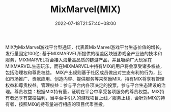 ﻿---
weight: 
title: "MixMarvel(MIX)"
description: "MIX为MixMarvel游戏平台型通证，代表着MixMarvel游戏平台生态价值的增长，发行量固定100亿; 基于MIXMARVEL所提供的覆盖区块链游戏全产业链的技术和服务，MIXMARVEL将会接入海量高..."
date: 2022-07-18T21:57:40+08:00
lastmod: 2022-07-18T16:45:40+08:00
draft: false
authors: ["seven"]
featuredImage: "mixmarvelmix.webp"
link: "https://www.mixmarvel.com/"
tags: ["数字代币","MixMarvel(MIX)"]
categories: ["navigation"]
navigation: ["数字代币"]
lightgallery: true
toc: true
pinned: false
recommend: false
recommend1: false
---
MIX为MixMarvel游戏平台型通证，代表着MixMarvel游戏平台生态价值的增长，发行量固定100亿; 基于MIXMARVEL所提供的覆盖区块链游戏全产业链的技术和服务，MIXMARVEL将会接入海量高品质的链游产品，并且吸纳广大玩家在MIXMARVEL生态玩乐，而在MIXMARVEL中持有MIX的用户将会享受诸多权益，包括治理权和尊贵权益。
MIX产出规则基于社区成员做出对生态有利的行为，比如市场推广、贡献应用、创造内容、提供服务等来奖励MIX。持有MIX将享有管理权益和尊贵权益。管理权益：参与平台内各项决定的投票，参与平台生态建设的治理。尊贵权益：根据MIX持有量，证明在平台中享受各项服务的尊贵权益。MIX持有者还享有空投福利，当平台中引入的游戏项目上线／服务上线，会针对MIX的持有者，按照MIX的持有量进行相应的项目代币空投。
